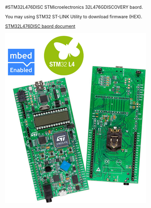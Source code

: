 #STM32L476DISC
STMicroelectronics 32L476GDISCOVERY baord.

You may using STM32 ST-LINK Utility to download firmware (HEX).

[STM32L476DISC baord document](http://www.st.com/content/st_com/en/products/evaluation-tools/product-evaluation-tools/mcu-eval-tools/stm32-mcu-eval-tools/stm32-mcu-discovery-kits/32l476gdiscovery.html)

![Nucleo-F411RE](en.stm32l476g-disco.jpg)

